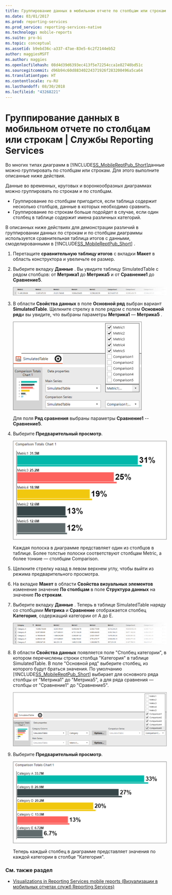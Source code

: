 ```yaml
---
title: Группирование данных в мобильном отчете по столбцам или строкам | Службы Reporting Services | Документы Майкрософт
ms.date: 03/01/2017
ms.prod: reporting-services
ms.prod_service: reporting-services-native
ms.technology: mobile-reports
ms.suite: pro-bi
ms.topic: conceptual
ms.assetid: b9ebd36c-a337-47ae-83e5-6c2f2144eb52
author: maggiesMSFT
ms.author: maggies
ms.openlocfilehash: 08d4d39d6393ec413f5e72254cca1e82740bd51c
ms.sourcegitcommit: d96b94c60d88340224371926f283200496a5ca64
ms.translationtype: HT
ms.contentlocale: ru-RU
ms.lasthandoff: 08/30/2018
ms.locfileid: "43268221"
---
```

# <a name="group-data-by-columns-or-rows-in-a-mobile-report--reporting-services"></a>Группирование данных в мобильном отчете по столбцам или строкам | Службы Reporting Services
Во многих типах диаграмм в [!INCLUDE[SS_MobileReptPub_Short](../../includes/ss-mobilereptpub-short.md)]данные можно группировать по столбцам или строкам. Для этого выполните описанные ниже действия.

Данные во временных, круговых и воронкообразных диаграммах можно группировать по строкам и по столбцам. 
* Группирование по столбцам пригодится, если таблица содержит несколько столбцов, данные в которых необходимо сравнить. 
* Группирование по строкам больше подойдет в случае, если один столбец в таблице содержит имена различных категорий. 

В описанных ниже действиях для демонстрации различий в группировании данных по строкам и по столбцам диаграммы используется сравнительная таблица итогов с данными, смоделированными в [!INCLUDE[SS_MobileReptPub_Short](../../includes/ss-mobilereptpub-short.md)] .  

1. Перетащите **сравнительную таблицу итогов** с вкладки **Макет** в область конструктора и увеличьте ее размер.

2. Выберите вкладку **Данные** . Вы увидите таблицу SimulatedTable с рядом столбцов: от **Метрика1** до **Метрика5** и от **Сравнение1** до **Сравнение5**. 

   ![mobile-report-data-group-column](../../reporting-services/mobile-reports/media/mobile-report-data-group-column.png)

3. В области **Свойства данных** в поле **Основной ряд** выбран вариант **SimulatedTable**. Щелкните стрелку в поле рядом с полем **Основной ряд**и вы увидите, что выбраны параметры **Метрика1** — **Метрика5** .

   ![mobile-report-properties-columns](../../reporting-services/mobile-reports/media/mobile-report-properties-columns.png)

   Для поля **Ряд сравнения** выбраны параметры **Сравнение1** -- **Сравнение5**.
   
4. Выберите **Предварительный просмотр**.

   ![mobile-report-chart-by-columns](../../reporting-services/mobile-reports/media/mobile-report-chart-by-columns.png)

   Каждая полоска в диаграмме представляет один из столбцов в таблице. Более толстые полоски соответствуют столбцам Metric, а более тонкие — столбцам Comparison.

5. Щелкните стрелку назад в левом верхнем углу, чтобы выйти из режима предварительного просмотра.

6. На вкладке **Макет** в области **Свойства визуальных элементов** изменение значение **По столбцам** в поле **Структура данных** на значение **По строкам**.  

7. Выберите вкладку **Данные** . Теперь в таблице SimulatedTable наряду со столбцами **Метрика** и **Сравнение** отображается столбец **Категория**, содержащий категории от А до E. 

   ![mobile-report-data-group-rows](../../reporting-services/mobile-reports/media/mobile-report-data-group-rows.png)

8.  В области **Свойства данных** появляется поле "Столбец категории", в котором перечислены строки столбца "Категория" в таблице SimulatedTable. В поле "Основной ряд" выберите столбец, из которого будут браться значения. По умолчанию [!INCLUDE[SS_MobileReptPub_Short](../../includes/ss-mobilereptpub-short.md)] выбирает для основного ряда столбцы от "Метрика1" до "Метрика5", а для ряда сравнения — столбцы от "Сравнение1" до "Сравнение5". 

    ![mobile-report-properties-rows](../../reporting-services/mobile-reports/media/mobile-report-properties-rows.png)

9. Выберите **Предварительный просмотр**.

   ![mobile-report-chart-by-rows](../../reporting-services/mobile-reports/media/mobile-report-chart-by-rows.png)

   Теперь каждый столбец в диаграмме представляет значения по каждой категории в столбце "Категория".

### <a name="see-also"></a>См. также раздел
* [Visualizations in Reporting Services mobile reports (Визуализации в мобильных отчетах служб Reporting Services)](../../reporting-services/mobile-reports/add-visualizations-to-reporting-services-mobile-reports.md)
